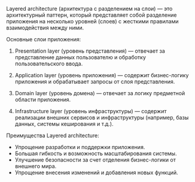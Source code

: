 Layered architecture (архитектура с разделением на слои) — это архитектурный паттерн, который представляет собой разделение приложения на несколько уровней (слоев) с жесткими правилами взаимодействия между ними.

Основные слои приложения:

1. Presentation layer (уровень представления) — отвечает за представление данных пользователю и обработку пользовательского ввода.

2. Application layer (уровень приложения) — содержит бизнес-логику приложения и обрабатывает запросы от слоя представления.

3. Domain layer (уровень домена) — отвечает за логику предметной области приложения.

4. Infrastructure layer (уровень инфраструктуры) — содержит реализации внешних сервисов и инфраструктуры (например, базы данных, системы кеширования и т.д.).

Преимущества Layered architecture:

- Упрощение разработки и поддержки приложения.
- Большая гибкость и возможность масштабирования системы.
- Улучшение безопасности за счет отделения бизнес-логики от внешнего мира.
- Упрощение внесения изменений и добавления новых функций.

